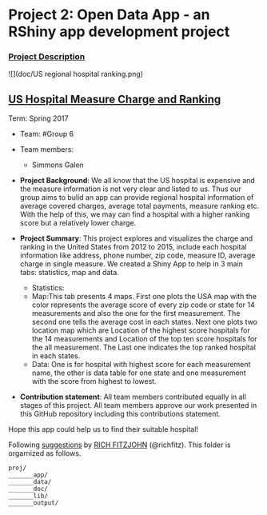 # Project 2: Open Data App - an RShiny app development project

### [Project Description](doc/project2_desc.md)

![](doc/US regional hospital ranking.png)

## [US Hospital Measure Charge and Ranking](https://pelican.shinyapps.io/hospital_charge_data/)

Term: Spring 2017

+ Team: #Group 6
+ Team members:
	+ Simmons Galen

+ **Project Background**: 
We all know that the US hospital is expensive and the measure information is not very clear and listed to us. Thus our group aims to bulid an app can provide regional hospital information of average covered charges, average total payments, measure ranking etc. With the help of this, we may can find a hospital with a higher ranking score but a relatively lower charge.

+ **Project Summary**: 
This project explores and visualizes the charge and ranking in the United States from 2012 to 2015, include each hospital information like address, phone number, zip code, measure ID, average charge in single measure. We created a Shiny App to help in 3 main tabs: statistics, map and data. 
    + Statistics:
    + Map:This tab presents 4 maps. First one plots the USA map with the color represents the average score of every zip code or state for 14 measurements and also the one for the first measurement. The second one tells the average cost in each states. Next one plots two location map which are Location of the highest score hospitals for the 14 measurements and Location of the top ten score hospitals for the all measurement. The Last one indicates the top ranked hospital in each states.
    + Data: One is for hospital with highest score for each measurement name, the other is data table for one state and one measurement with the score from highest to lowest.
    
+ **Contribution statement**: 
All team members contributed equally in all stages of this project. All team members approve our work presented in this GitHub repository including this contributions statement.

Hope this app could help us to find their suitable hospital!

Following [suggestions](http://nicercode.github.io/blog/2013-04-05-projects/) by [RICH FITZJOHN](http://nicercode.github.io/about/#Team) (@richfitz). This folder is orgarnized as follows.

```
proj/
_______app/
_______data/
_______doc/
_______lib/
_______output/
```
